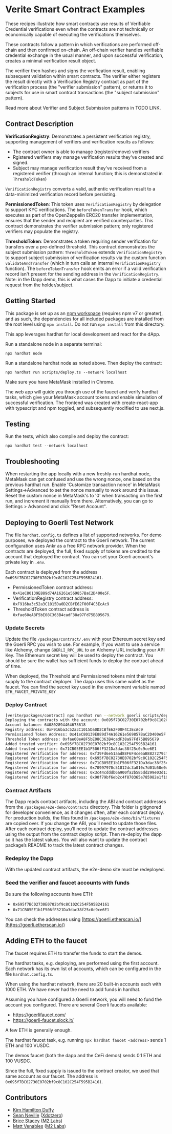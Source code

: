 # Verite Smart Contract Examples

These recipes illustrate how smart contracts use results of Verifiable Credential verifications even when the contracts are not technically or economically capable of executing the verifications themselves.

These contracts follow a pattern in which verifications are performed off-chain and then confirmed on-chain. An off-chain verifier handles verifiable credential exchange in the usual manner, and upon successful verification, creates a minimal verification result object.

The verifier then hashes and signs the verification result, enabling subsequent validation within smart contracts. The verifier either registers the result directly with a Verification Registry contract as part of the verification process (the "verifier submission" pattern), or returns it to subjects for use in smart contract transactions (the "subject submission" pattern).

Read more about Verifier and Subject Submission patterns in TODO LINK.

## Contract Description

**VerificationRegistry**: Demonstrates a persistent verification registry, supporting management of verifiers and verification results as follows:

- The contract owner is able to manage (register/remove) verifiers
- Rgistered verifiers may manage verification results they've created and signed.
- Subject may manage verification result they've received from a registered verifier (through an internal function; this is demonstrated in `ThresholdToken`)

`VerificationRegistry` converts a valid, authentic verification result to a data-minimized verification record before persisting.

**PermissionedToken**: This token uses `VerificationRegistry` by delegation to support KYC verifications. The `beforeTokenTransfer` hook, which executes as part of the OpenZeppelin ERC20 transfer implementation, ensures that the sender and recipient are verified counterparties. This contract demonstrates the verifier submission pattern; only registered verifiers may populate the registry.

**ThresholdToken**: Demonstrates a token requiring sender verification for transfers over a pre-defined threshold.
This contract demonstrates the subject submission pattern: `ThresholdToken` extends `VerificationRegistry` to support subject submission of verification results via the custom function `validateAndTransfer` (which in turn calls an internal `VerificationRegistry` function). The `beforeTokenTransfer` hook emits an error if a valid verification record isn't present for the sending address in the `VerificationRegistry`. Note: in the Dapp demo, this is what cases the Dapp to initiate a credential request from the holder/subject.

## Getting Started

This package is set up as an [npm workspace](https://docs.npmjs.com/cli/v7/using-npm/workspaces) (requires npm v7 or greater), and as such, the dependencies for all included packages are installed from the root level using `npm install`. Do not run `npm install` from this directory.

This app leverages hardhat for local development and react for the dApp.

Run a standalone node in a separate terminal:

```
npx hardhat node
```

Run a standalone hardhat node as noted above. Then deploy the contract:

```
npx hardhat run scripts/deploy.ts --network localhost
```

Make sure you have MetaMask installed in Chrome.

The web app will guide you through use of the faucet and verify hardhat tasks, which give your MetaMask account tokens and enable simulation of successful verification. The frontend was created with create-react-app with typescript and npm toggled, and subsequently modified to use next.js.

## Testing

Run the tests, which also compile and deploy the contract:

```
npx hardhat test --network localhost
```

## Troubleshooting

When restarting the app locally with a new freshly-run hardhat node, MetaMask can get confused and use the wrong nonce, one based on the previous hardhat run. Enable 'Customize transaction nonce' in MetaMask Settings->Advanced to set the nonce manually to work around this issue. Reset the custom nonce in MetaMask's to '0' when transacting on the first run, and increment it manually from there. Alternatively, you can go to Settings > Advanced and click "Reset Account".

## Deploying to Goerli Test Network

The file `hardhat.config.ts` defines a list of supported networks. For demo purposes, we deployed the contract to the Goerli network. The current configuration uses Ankr as a free RPC network provider. When the contracts are deployed, the full, fixed supply of tokens are credited to the account that deployed the contract. You can set your Goerli account's private key in `.env`.

Each contract is deployed from the address `0x695f7BC02730E0702bf9c8C102C254F595B24161`.

- PermissionedToken contract address: `0x41eC80139E889d74A16261e569857BaC2D400e5F`.
- VerificationRegistry contract address: `0xF916ba3c52a3C1015Da0D2CBfE62F00F4C3EcAc9`
- ThresholdToken contract address is `0xfae60eA8F5bE08C363B4cadF38a97Fd75B895679`.

### Update Secrets

Update the file `/packages/contract/.env` with your Ethereum secret key and the Goerli RPC you wish to use. For example, if you want to use a service like Alchemy, change `GOERLI_RPC_URL` to an Alchemy URL including your API Key. The Ethereum secret key will be used to deploy the contract. You should be sure the wallet has sufficient funds to deploy the contract ahead of time.

When deployed, the Threshold and Permissioned tokens mint their total supply to the contract deployer. The dapp uses this same wallet as the faucet. You can find the secret key used in the environment variable named `ETH_FAUCET_PRIVATE_KEY`

### Deploy Contract

```sh
[verite/packages/contract] npx hardhat run --network goerli scripts/deploy.ts
Deploying the contracts with the account: 0x695f7BC02730E0702bf9c8C102C254F595B24161
Account balance: 640802894464673618
Registry address: 0xF916ba3c52a3C1015Da0D2CBfE62F00F4C3EcAc9
Permissioned Token Address: 0x41eC80139E889d74A16261e569857BaC2D400e5F
Threshold Token address: 0xfae60eA8F5bE08C363B4cadF38a97Fd75B895679
Added trusted verifier: 0x695f7BC02730E0702bf9c8C102C254F595B24161
Added trusted verifier: 0x71CB05EE1b1F506fF321Da3dac38f25c0c9ce6E1
Registered Verification for address: 0xf39Fd6e51aad88F6F4ce6aB8827279cffFb92266, by verifier: 0x695f7BC02730E0702bf9c8C102C254F595B24161
Registered Verification for address: 0x695f7BC02730E0702bf9c8C102C254F595B24161, by verifier: 0x695f7BC02730E0702bf9c8C102C254F595B24161
Registered Verification for address: 0x71CB05EE1b1F506fF321Da3dac38f25c0c9ce6E1, by verifier: 0x695f7BC02730E0702bf9c8C102C254F595B24161
Registered Verification for address: 0x70997970c51812dc3a010c7d01b50e0d17dc79c8, by verifier: 0x695f7BC02730E0702bf9c8C102C254F595B24161
Registered Verification for address: 0x3c44cdddb6a900fa2b585dd299e03d12fa4293bc, by verifier: 0x695f7BC02730E0702bf9c8C102C254F595B24161
Registered Verification for address: 0x90f79bf6eb2c4f870365e785982e1f101e93b906, by verifier: 0x695f7BC02730E0702bf9c8C102C254F595B24161
```

### Contract Artifacts

The Dapp reads contract artifacts, including the ABI and contract addresses from the `/packages/e2e-demo/contracts` directory. This folder is gitignored for developer convenience, as it changes often, after each contract deploy. For production builds, the files found in `/packages/e2e-demo/bin/fixtures` are copied over. If you change the ABI, you’ll need to update those files. After each contract deploy, you’ll need to update the contract addresses using the output from the contract deploy script. Then re-deploy the dapp so it has the latest values. You will also want to update the contract package’s README to track the latest contract changes.

### Redeploy the Dapp

With the updated contract artifacts, the e2e-demo site must be redeployed.

### Seed the verifier and faucet accounts with funds

Be sure the following accounts have ETH:

- `0x695f7BC02730E0702bf9c8C102C254F595B24161`
- `0x71CB05EE1b1F506fF321Da3dac38f25c0c9ce6E1`

You can check the addresses using [https://goerli.etherscan.io/](https://goerli.etherscan.io/)

## Adding ETH to the faucet

The faucet requires ETH to transfer the funds to start the demos.

The hardhat tasks, e.g. deploying, are performed using the first account. Each network has its own list of accounts, which can be configured in the file `hardhat.config.ts`.

When using the hardhat network, there are 20 built-in accounts each with 1000 ETH. We have never had the need to add funds in hardhat.

Assuming you have configured a Goerli network, you will need to fund the account you configured. There are several Goerli faucets available:

- <https://goerlifaucet.com/>
- <https://goerli-faucet.slock.it/>

A few ETH is generally enough.

The hardhat faucet task, e.g. running `npx hardhat faucet <address>` sends 1 ETH and 100 VUSDC.

The demos faucet (both the dapp and the CeFi demos) sends 0.1 ETH and 100 VUSDC.

Since the full, fixed supply is issued to the contract creator, we used that same account as our faucet. The address is `0x695f7BC02730E0702bf9c8C102C254F595B24161`.

## Contributors

- [Kim Hamilton Duffy](https://github.com/kimdhamilton) 
- [Sean Neville](https://github.com/psnevio) ([Xdotzero](http://xdotzero.com))
- [Brice Stacey](https://github.com/bricestacey) ([M2 Labs](https://m2.xyz))
- [Matt Venables](https://github.com/venables) ([M2 Labs](https://m2.xyz))
